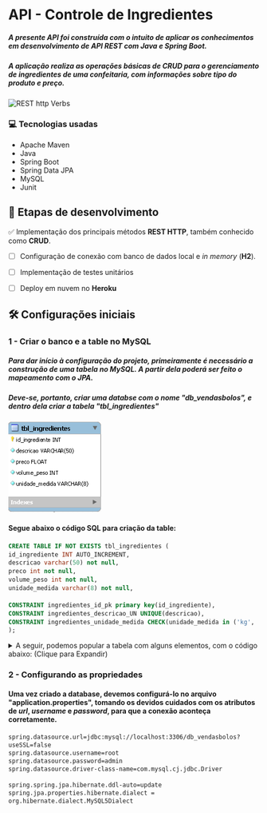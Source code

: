 # **API - Controle de Ingredientes**

##### A presente API foi construída com o intuito de aplicar os conhecimentos em desenvolvimento de **API REST** com **Java** e **Spring Boot**.

##### A aplicação realiza as operações básicas de CRUD para o gerenciamento de ingredientes de uma confeitaria, com informações sobre tipo do produto e preço.
![REST http Verbs](https://www.codeproject.com/KB/webservices/826383/table.png)


### :computer: **Tecnologias usadas**

- Apache Maven
- Java
- Spring Boot
- Spring Data JPA
- MySQL
- Junit
## :open_book: **Etapas de desenvolvimento**
:white_check_mark: Implementação dos principais métodos **REST HTTP**, também conhecido como **CRUD**.
- [ ] Configuração de conexão com banco de dados local e *in memory* (**H2**).
- [ ] Implementação de testes unitários
- [ ] Deploy em nuvem no **Heroku**


## :hammer_and_wrench: **Configurações iniciais**

### **1 - Criar o banco e a table no MySQL**

##### Para dar início à configuração do projeto, primeiramente é necessário a **construção de uma tabela no MySQL**. A partir dela poderá ser feito o mapeamento com o JPA.
##### Deve-se, portanto, criar uma databse com o nome "**db_vendasbolos**", e dentro dela criar a tabela "**tbl_ingredientes**"
![Tabela de ingredientes do MySQL](https://github.com/Vandeilsonln/IngredientesAPI/blob/master/_images/tbl_ingredientes.png?raw=true)


#### Segue abaixo o código SQL para criação da table:

```sql
CREATE TABLE IF NOT EXISTS tbl_ingredientes (
id_ingrediente INT AUTO_INCREMENT,
descricao varchar(50) not null,
preco int not null,
volume_peso int not null,
unidade_medida varchar(8) not null,

CONSTRAINT ingredientes_id_pk primary key(id_ingrediente),
CONSTRAINT ingredientes_descricao_UN UNIQUE(descricao),
CONSTRAINT ingredientes_unidade_medida CHECK(unidade_medida in ('kg', 'g', 'ml', 'l'))
);
```


<details>

 <summary>A seguir, podemos popular a tabela com alguns elementos, com o código abaixo: (Clique para Expandir)</summary>

```sql
INSERT INTO tbl_ingredientes (descricao, preco, volume_peso, unidade_medida) VALUES('Leite condensado', 4.5, 395, 'g');
INSERT INTO tbl_ingredientes (descricao, preco, volume_peso, unidade_medida) VALUES('Creme de Leite', 2.7, 200, 'g');
INSERT INTO tbl_ingredientes (descricao, preco, volume_peso, unidade_medida) VALUES('Leite', 3.2, 1, 'l');
INSERT INTO tbl_ingredientes (descricao, preco, volume_peso, unidade_medida) VALUES('Manteiga', 5, 500, 'g');
INSERT INTO tbl_ingredientes (descricao, preco, volume_peso, unidade_medida) VALUES('Farinha de trigo', 4.6, 1, 'kg');
INSERT INTO tbl_ingredientes (descricao, preco, volume_peso, unidade_medida) VALUES('Cacau em pó', 20, 200, 'g');
INSERT INTO tbl_ingredientes (descricao, preco, volume_peso, unidade_medida) VALUES('Ovos', 0.4, 50, 'g');
INSERT INTO tbl_ingredientes (descricao, preco, volume_peso, unidade_medida) VALUES('Chantily', 11, 1, 'l');
```
</details>

### **2 - Configurando as propriedades**
#### Uma vez criado a database, devemos configurá-lo no arquivo "**application.properties**", tomando os devidos cuidados com os atributos de ***url*, *username* e *password***, para que a conexão aconteça corretamente.

```properties
spring.datasource.url=jdbc:mysql://localhost:3306/db_vendasbolos?useSSL=false
spring.datasource.username=root
spring.datasource.password=admin
spring.datasource.driver-class-name=com.mysql.cj.jdbc.Driver

spring.spring.jpa.hibernate.ddl-auto=update
spring.jpa.properties.hibernate.dialect = org.hibernate.dialect.MySQL5Dialect
```

